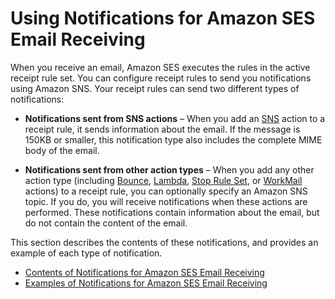 # Using Notifications for Amazon SES Email Receiving<a name="receiving-email-notifications"></a>

When you receive an email, Amazon SES executes the rules in the active receipt rule set\. You can configure receipt rules to send you notifications using Amazon SNS\. Your receipt rules can send two different types of notifications:

+ **Notifications sent from SNS actions** – When you add an [SNS](receiving-email-action-sns.md) action to a receipt rule, it sends information about the email\. If the message is 150KB or smaller, this notification type also includes the complete MIME body of the email\.

+ **Notifications sent from other action types** – When you add any other action type \(including [Bounce](receiving-email-action-bounce.md), [Lambda](receiving-email-action-lambda.md), [Stop Rule Set](receiving-email-action-stop.md), or [WorkMail](receiving-email-action-workmail.md) actions\) to a receipt rule, you can optionally specify an Amazon SNS topic\. If you do, you will receive notifications when these actions are performed\. These notifications contain information about the email, but do not contain the content of the email\.

This section describes the contents of these notifications, and provides an example of each type of notification\.


+ [Contents of Notifications for Amazon SES Email Receiving](receiving-email-notifications-contents.md)
+ [Examples of Notifications for Amazon SES Email Receiving](receiving-email-notifications-examples.md)